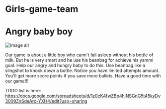 # Girls-game-team

Angry baby boy
========================

![Image alt](http://image.prntscr.com/image/bd92d550e7564174a6e1b00c93d4b69a.png)


Our game is about a little boy who cann't fall asleep without his bottle of milk. But he is very smart and he use his beanbag for achieve his yammi goal. Help our angry and hungry baby to do this. Use beanbag like a slingshot to knock down a bottle. Notice you have limited attempts amount. You'll get more score points if you save more bullets. Have a good time with our game!!!


TODO list is here:
https://docs.google.com/spreadsheets/d/1z0cK4fwZBp4hjNSGnG5t45kyDv3009ZnSdeArd-YXH4/edit?usp=sharing


